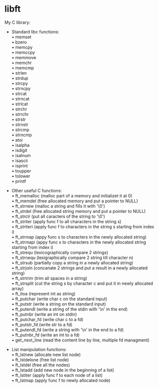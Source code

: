 # libft

My C library:

- Standard libc functions:  <br />
  • memset<br />
  • bzero<br />
  • memcpy<br />
  • memccpy<br />
  • memmove<br />
  • memchr<br />
  • memcmp<br />
  • strlen<br />
  • strdup<br />
  • strcpy<br />
  • strncpy<br />
  • strcat<br />
  • strncat<br />
  • strlcat<br />
  • strchr<br />
  • strrchr<br />
  • strstr<br />
  • strnstr<br />
  • strcmp<br />
  • strncmp<br />
  • atoi<br />
  • isalpha<br />
  • isdigit<br />
  • isalnum<br />
  • isascii<br />
  • isprint<br />
  • toupper<br />
  • tolower<br />
  • printf<br />

- Other useful C functions:<br />
  • ft_memalloc (malloc part of a memory and initializet it at 0)<br />
  • ft_memdel (free allocated memory and put a pointer to NULL)<br />
  • ft_strnew (malloc a string and fills it with '\0')<br />
  • ft_strdel (free allocated string memory and put a pointer to NULL)<br />
  • ft_strclr (put all caracters of the string to '\0')<br />
  • ft_striter (apply func f to all characters in the string s)<br />
  • ft_striteri (apply func f to characters in the string s starting from index i)<br />
  • ft_strmap (appy func s to characters in the newly allocated string)<br />
  • ft_strmapi (appy func s to characters in the newly allocated string starting from index i)<br />
  • ft_strequ (lexicographically compare 2 strings)<br />
  • ft_strnequ (lexigraphically compare 2 string till character n)<br />
  • ft_strsub (partially copy a string in a newly allocated string)<br />
  • ft_strjoin (concanate 2 strings and put a result in a newly allocated string)<br />
  • ft_strtrim (trim all spaces in a string)<br />
  • ft_strsplit (cut the string s by character c and put it in newly allocated array)<br />
  • ft_itoa (represent int as string)<br />
  • ft_putchar (write char c on the standard input)<br />
  • ft_putstr (write a string on the standard input)<br />
  • ft_putendl (write a string of the stdin with '\n' in the end)<br />
  • ft_putnbr (write an int on stdin)<br />
  • ft_putchar_fd (write char c to a fd)<br />
  • ft_putstr_fd (write str to a fd)<br />
  • ft_putendl_fd (write a string with '\n' in the end to a fd)<br />
  • ft_putnbr_fd (write an int to a fd)<br />
  • get_next_line (read the content line by line, multiple fd managment)<br />
  
 - List manipulation functions:<br />
  • ft_lstnew (allocate new list node)<br />
  • ft_lstdelone (free list node)<br />
  • ft_lstdel (free all the nodes)<br />
  • ft_lstadd (add new node in the beginning of a list)<br />
  • ft_lstiter (apply func f to each node of a list)<br />
  • ft_lstmap (apply func f to newly allocated node)<br />
  
